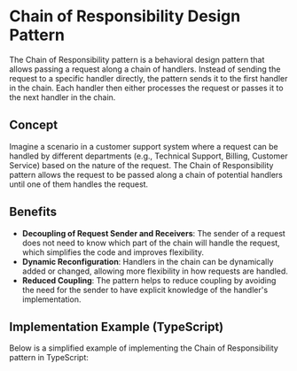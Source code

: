 # Chain of Responsibility Design Pattern

The Chain of Responsibility pattern is a behavioral design pattern that allows passing a request along a chain of handlers. Instead of sending the request to a specific handler directly, the pattern sends it to the first handler in the chain. Each handler then either processes the request or passes it to the next handler in the chain.

## Concept

Imagine a scenario in a customer support system where a request can be handled by different departments (e.g., Technical Support, Billing, Customer Service) based on the nature of the request. The Chain of Responsibility pattern allows the request to be passed along a chain of potential handlers until one of them handles the request.

## Benefits

- **Decoupling of Request Sender and Receivers**: The sender of a request does not need to know which part of the chain will handle the request, which simplifies the code and improves flexibility.
- **Dynamic Reconfiguration**: Handlers in the chain can be dynamically added or changed, allowing more flexibility in how requests are handled.
- **Reduced Coupling**: The pattern helps to reduce coupling by avoiding the need for the sender to have explicit knowledge of the handler's implementation.

## Implementation Example (TypeScript)

Below is a simplified example of implementing the Chain of Responsibility pattern in TypeScript:
